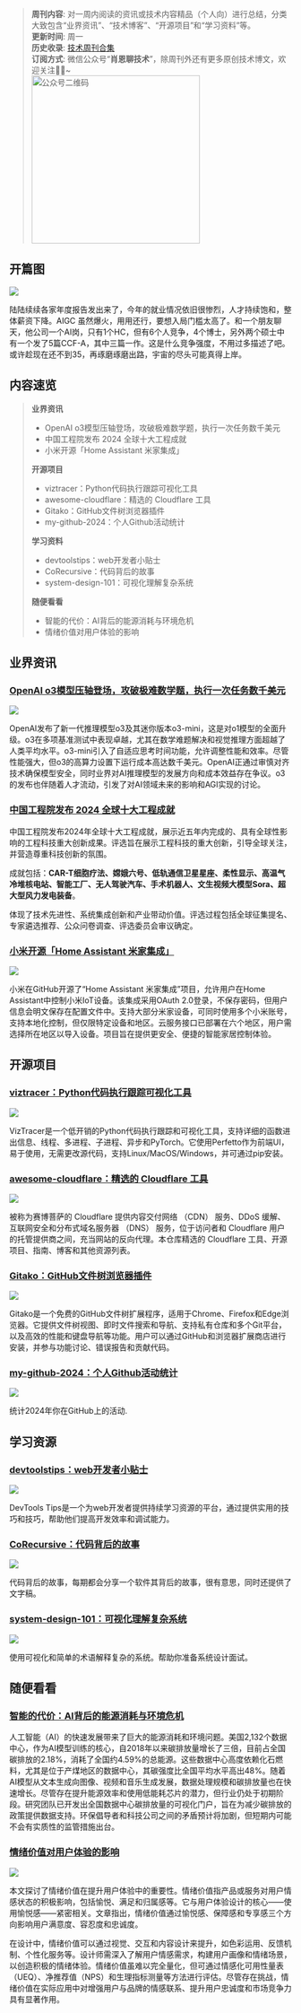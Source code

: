 > **周刊内容**: 对一周内阅读的资讯或技术内容精品（个人向）进行总结，分类大致包含“业界资讯”、“技术博客”、“开源项目”和“学习资料”等。<br>
> **更新时间**: 周一<br>
> **历史收录**: [技术周刊合集](https://mp.weixin.qq.com/mp/appmsgalbum?__biz=MzkwODY0ODQzOQ==&action=getalbum&album_id=3492416248238096386#wechat_redirect) <br>
> **订阅方式**: 微信公众号“**肖恩聊技术**”，除周刊外还有更多原创技术博文，欢迎关注👏🏻~<br>
> <img src="https://cdn.jsdelivr.net/gh/Xiaoxie1994/images/images/20241103221454.png" alt="公众号二维码" width="300">

## 开篇图
![](https://cdn.jsdelivr.net/gh/Xiaoxie1994/images/images/202412222253270.png)

陆陆续续各家年度报告发出来了，今年的就业情况依旧很惨烈，人才持续饱和，整体薪资下降。AIGC 虽然爆火，用用还行，要想入局门槛太高了。和一个朋友聊天，他公司一个AI岗，只有1个HC，但有6个人竞争，4个博士，另外两个硕士中有一个发了5篇CCF-A，其中三篇一作。这是什么竞争强度，不用过多描述了吧。或许趁现在还不到35，再琢磨琢磨出路，宇宙的尽头可能真得上岸。
## 内容速览
> **业界资讯**
> - OpenAI o3模型压轴登场，攻破极难数学题，执行一次任务数千美元
> - 中国工程院发布 2024 全球十大工程成就
> - 小米开源「Home Assistant 米家集成」
> 
> **开源项目**
> - viztracer：Python代码执行跟踪可视化工具
> - awesome-cloudflare：精选的 Cloudflare 工具
> - Gitako：GitHub文件树浏览器插件
> - my-github-2024：个人Github活动统计
>
>**学习资料**
> - devtoolstips：web开发者小贴士
> - CoRecursive：代码背后的故事
> - system-design-101：可视化理解复杂系统
> 
> **随便看看**
> - 智能的代价：AI背后的能源消耗与环境危机
> - 情绪价值对用户体验的影响
## 业界资讯
### [OpenAI o3模型压轴登场，攻破极难数学题，执行一次任务数千美元](https://www.mittrchina.com/news/detail/14191)
![](https://cdn.jsdelivr.net/gh/Xiaoxie1994/images/images/202412222210221.png)

OpenAI发布了新一代推理模型o3及其迷你版本o3-mini，这是对o1模型的全面升级。o3在多项基准测试中表现卓越，尤其在数学难题解决和视觉推理方面超越了人类平均水平。o3-mini引入了自适应思考时间功能，允许调整性能和效率。尽管性能强大，但o3的高算力设置下运行成本高达数千美元。OpenAI正通过审慎对齐技术确保模型安全，同时业界对AI推理模型的发展方向和成本效益存在争议。o3的发布也伴随着人才流动，引发了对AI领域未来的影响和AGI实现的讨论。
### [中国工程院发布 2024 全球十大工程成就](https://www.news.cn/science/20241219/10814433b0b54a81bb52a8f546a593f8/c.html)
中国工程院发布2024年全球十大工程成就，展示近五年内完成的、具有全球性影响的工程科技重大创新成果。评选旨在展示工程科技的重大创新，引导全球关注，并营造尊重科技创新的氛围。

成就包括：**CAR-T细胞疗法、嫦娥六号、低轨通信卫星星座、柔性显示、高温气冷堆核电站、智能工厂、无人驾驶汽车、手术机器人、文生视频大模型Sora、超大型风力发电装备**。

体现了技术先进性、系统集成创新和产业带动价值。评选过程包括全球征集提名、专家遴选推荐、公众问卷调查、评选委员会审议确定。
### [小米开源「Home Assistant 米家集成」](https://www.oschina.net/news/325321/xiaomi-home-integration-for-home-assistant)
![](https://cdn.jsdelivr.net/gh/Xiaoxie1994/images/images/202412222213464.png)

小米在GitHub开源了“Home Assistant 米家集成”项目，允许用户在Home Assistant中控制小米IoT设备。该集成采用OAuth 2.0登录，不保存密码，但用户信息会明文保存在配置文件中。支持大部分米家设备，可同时使用多个小米账号，支持本地化控制，但仅限特定设备和地区。云服务接口已部署在六个地区，用户需选择所在地区以导入设备。项目旨在提供更安全、便捷的智能家居控制体验。
## 开源项目 
### [viztracer：Python代码执行跟踪可视化工具](https://github.com/gaogaotiantian/viztracer)
![](https://cdn.jsdelivr.net/gh/Xiaoxie1994/images/images/202412222249329.png)

VizTracer是一个低开销的Python代码执行跟踪和可视化工具，支持详细的函数进出信息、线程、多进程、子进程、异步和PyTorch。它使用Perfetto作为前端UI，易于使用，无需更改源代码，支持Linux/MacOS/Windows，并可通过pip安装。
### [awesome-cloudflare：精选的 Cloudflare 工具](https://github.com/zhuima/awesome-cloudflare)
![](https://cdn.jsdelivr.net/gh/Xiaoxie1994/images/images/202412222248807.png)

被称为赛博菩萨的 Cloudflare 提供内容交付网络 （CDN） 服务、DDoS 缓解、互联网安全和分布式域名服务器 （DNS） 服务，位于访问者和 Cloudflare 用户的托管提供商之间，充当网站的反向代理。本仓库精选的 Cloudflare 工具、开源项目、指南、博客和其他资源列表。
### [Gitako：GitHub文件树浏览器插件](https://github.com/EnixCoda/Gitako)
![](https://cdn.jsdelivr.net/gh/Xiaoxie1994/images/images/202412222251473.png)

Gitako是一个免费的GitHub文件树扩展程序，适用于Chrome、Firefox和Edge浏览器。它提供文件树视图、即时文件搜索和导航、支持私有仓库和多个Git平台，以及高效的性能和键盘导航等功能。用户可以通过GitHub和浏览器扩展商店进行安装，并参与功能讨论、错误报告和贡献代码。
### [my-github-2024：个人Github活动统计](https://github.com/WCY-dt/my-github-2024)
![](https://cdn.jsdelivr.net/gh/Xiaoxie1994/images/images/202412222225611.png)

统计2024年你在GitHub上的活动.
## 学习资源
### [devtoolstips：web开发者小贴士](https://devtoolstips.org/)
![](https://cdn.jsdelivr.net/gh/Xiaoxie1994/images/images/202412222222330.png)

DevTools Tips是一个为web开发者提供持续学习资源的平台，通过提供实用的技巧和技巧，帮助他们提高开发效率和调试能力。
### [CoRecursive：代码背后的故事](https://corecursive.com/)
![](https://cdn.jsdelivr.net/gh/Xiaoxie1994/images/images/202412222233618.png)

代码背后的故事，每期都会分享一个软件其背后的故事，很有意思，同时还提供了文字稿。
### [system-design-101：可视化理解复杂系统](https://github.com/ByteByteGoHq/system-design-101)
![](https://cdn.jsdelivr.net/gh/Xiaoxie1994/images/images/202412222246449.png)

使用可视化和简单的术语解释复杂的系统。帮助你准备系统设计面试。
## 随便看看
### [智能的代价：AI背后的能源消耗与环境危机](https://www.mittrchina.com/news/detail/14200)
人工智能（AI）的快速发展带来了巨大的能源消耗和环境问题。美国2,132个数据中心，作为AI模型训练的核心，自2018年以来碳排放量增长了三倍，目前占全国碳排放的2.18%，消耗了全国约4.59%的总能源。这些数据中心高度依赖化石燃料，尤其是位于产煤地区的数据中心，其碳强度比全国平均水平高出48%。随着AI模型从文本生成向图像、视频和音乐生成发展，数据处理规模和碳排放量也在快速增长。尽管存在提升能源效率和使用低能耗芯片的潜力，但行业仍处于初期阶段。研究团队已开发出全国数据中心碳排放量的可视化门户，旨在为减少碳排放的政策提供数据支持。环保倡导者和科技公司之间的矛盾预计将加剧，但短期内可能不会有实质性的监管措施出台。
### [情绪价值对用户体验的影响](https://mp.weixin.qq.com/s/JrTHmvn0AEdirjWmApSkHw)
![](https://cdn.jsdelivr.net/gh/Xiaoxie1994/images/images/202412222244974.png)

本文探讨了情绪价值在提升用户体验中的重要性。情绪价值指产品或服务对用户情感状态的积极影响，包括愉悦、满足和归属感等。它与用户体验设计的核心——使用愉悦感——紧密相关。文章指出，情绪价值通过愉悦感、保障感和专享感三个方向影响用户满意度、容忍度和忠诚度。

在设计中，情绪价值可以通过视觉、交互和内容设计来提升，如色彩运用、反馈机制、个性化服务等。设计师需深入了解用户情感需求，构建用户画像和情绪场景，以创造积极的情绪体验。情绪价值虽难以完全量化，但可通过情感化可用性量表（UEQ）、净推荐值（NPS）和生理指标测量等方法进行评估。尽管存在挑战，情绪价值在实际应用中对增强用户与品牌的情感联系、提升用户忠诚度和市场竞争力具有显著作用。